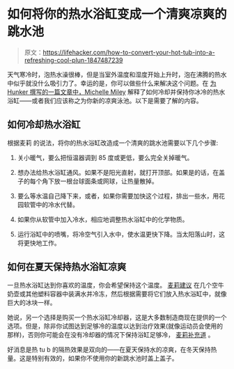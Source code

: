 # 如何将你的热水浴缸变成一个清爽凉爽的跳水池

> 原文：<https://lifehacker.com/how-to-convert-your-hot-tub-into-a-refreshing-cool-plun-1847487239>

天气寒冷时，泡热水澡很棒，但是当室外温度和湿度开始上升时，泡在沸腾的热水中似乎就没什么吸引力了。幸运的是，你可以做些什么来解决这个问题。在 [为 Hunker 撰写的一篇文章中，Michelle Miley](https://www.hunker.com/13765127/how-to-convert-a-hot-tub-to-a-cool-plunge) 解释了如何冷却并保持你冰冷的热水浴缸——或者我们应该称之为你新的凉爽泳池。以下是需要了解的内容。



## 如何冷却热水浴缸

根据麦莉 的说法，将你的热水浴缸改造成一个清爽的跳水池需要以下几个步骤:

1.  关小暖气，要么把恒温器调到 85 度或更低，要么完全关掉暖气。
2.  想办法给热水浴缸通风。如果不是阳光直射，就打开顶部。如果是的话，在盖子的每个角下放一根台球面条或网球，让热量散掉。

3.  要么等水温自己降下来，或者，如果你需要加快这个过程，排出一些水，用花园软管中的冷水代替。
4.  如果你从软管中加入冷水，相应地调整热水浴缸中的化学物质。
5.  运行浴缸中的喷嘴，将冷空气引入水中，使水温更快下降。当太阳落山时，这将更快地工作。

## 如何在夏天保持热水浴缸凉爽

一旦热水浴缸达到你喜欢的温度，你会希望保持这个温度。 [麦莉建议](https://www.hunker.com/13765127/how-to-convert-a-hot-tub-to-a-cool-plunge) 在几个空牛奶壶或其他塑料容器中装满水并冷冻，然后根据需要将它们放入热水浴缸中，就像巨大的冰块一样。

她说，另一个选择是购买一个热水浴缸冷却器，这是大多数制造商现在提供的一个选项。但是，除非你试图达到足够冷的温度以达到治疗效果(就像运动员会使用的那样)，否则你可能会在没有冷却器的情况下保持浴缸足够冷， [麦莉补充道](https://www.hunker.com/13765127/how-to-convert-a-hot-tub-to-a-cool-plunge) 。

好消息是热 tu b 的隔热效果是双向的——在夏天保持水的凉爽，在冬天保持热量。这是特别有效的，如果你不使用你的新跳水池时盖上盖子。